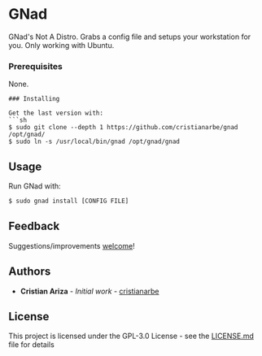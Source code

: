 # GNad

GNad's Not A Distro. Grabs a config file and setups your workstation for you. Only working with Ubuntu.

### Prerequisites

None.

```
### Installing

Get the last version with:
```sh
$ sudo git clone --depth 1 https://github.com/cristianarbe/gnad /opt/gnad/
$ sudo ln -s /usr/local/bin/gnad /opt/gnad/gnad
```

## Usage

Run GNad with:
```sh
$ sudo gnad install [CONFIG FILE]
```

## Feedback

Suggestions/improvements
[welcome](https://github.com/cristianarbe/bootstrap-script/issues)!

## Authors

* **Cristian Ariza** - *Initial work* - [cristianarbe](https://github.com/cristianarbe)

## License

This project is licensed under the GPL-3.0 License - see the [LICENSE.md](LICENSE.md) file for details

